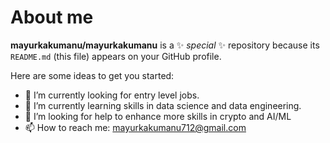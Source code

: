 # About me


**mayurkakumanu/mayurkakumanu** is a ✨ _special_ ✨ repository because its `README.md` (this file) appears on your GitHub profile.

Here are some ideas to get you started:

- 🔭 I’m currently looking for entry level jobs.
- 🌱 I’m currently learning skills in data science and data engineering.
- 🤔 I’m looking for help to enhance more skills in crypto and AI/ML
- 📫 How to reach me: mayurkakumanu712@gmail.com

